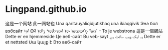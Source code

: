 # Lingpand.github.io
这是一个网站
此一网站也
Una qaritauyaliqidjutikhaq
una ikiaqqivik
Энэ бол вэбсайт
ᠡᠨᠡ ᠪᠣᠯ ᠨᠢᠭᠡ ᠰᠦᠯᠵᠢᠶᠡᠨ ᠦ ᠥᠷᠲᠡᠭᠡ ᠮᠥᠨ ᠃
To je webstrona
這是一個網站
Dette er en hjemmeside
Це веб-сайт
Bu veb-sayt
یہ ایک ویب سائٹ ہے
Dette er et nettsted
Սա կայք է
Это веб-сайт
